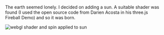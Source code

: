 The earth seemed lonely.  I decided on adding a sun.  A suitable shader was found (I used the open source code from Darien Acosta in his three.js Fireball Demo) and so it was born.

![webgl shader and spin applied to sun](https://raw.githubusercontent.com/craftfortress/devart-template/master/project_images/animation.gif)
